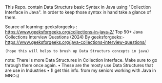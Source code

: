 This Repo. contain Data Structurs basic Syntax in Java using "Collection Interface in Java".
In order to keep those syntax in hand take a glance of them.

Source of learning:
    geeksforgeeks : https://www.geeksforgeeks.org/collections-in-java-2/
    Top 50+ Java Collections Interview Questions (2024) By geeksforgeeks:-
         https://www.geeksforgeeks.org/java-collections-interview-questions/
    
    (hope this will helps to brush up Data Structurs concepts in java)

note: There is more Data Structures in Collection Interface. Make sure to go through them once again.
    • These are the mosty use Data Structures that are use in Industries
    • (I get this info. from my seniors working with Java in MNCs)